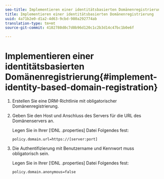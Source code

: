 ```yaml
---
seo-title: Implementieren einer identitätsbasierten Domänenregistrierung
title: Implementieren einer identitätsbasierten Domänenregistrierung
uuid: 4a71b2e0-d1a2-4d63-9cbd-980a292774ab
translation-type: tm+mt
source-git-commit: 4102780d0c7d0b96d120c1c2b3d14c47bc1b0e6f

---
```



# Implementieren einer identitätsbasierten Domänenregistrierung{#implement-identity-based-domain-registration}

1. Erstellen Sie eine DRM-Richtlinie mit obligatorischer Domänenregistrierung.
1. Geben Sie den Host und Anschluss des Servers für die URL des Domänenservers an.

   Legen Sie in Ihrer [!DNL .properties] Datei Folgendes fest:

   ```
   policy.domain.url=https://[server:port] 
   ```

1. Die Authentifizierung mit Benutzername und Kennwort muss obligatorisch sein.

   Legen Sie in Ihrer [!DNL .properties] Datei Folgendes fest:

   ```
   policy.domain.anonymous=false 
   ```
